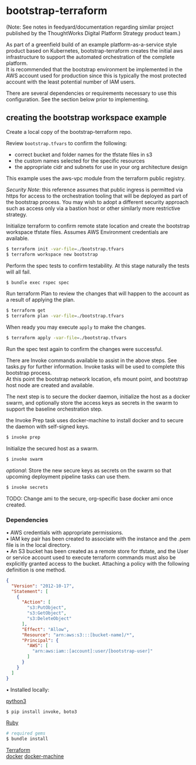 # bootstrap-terraform

(Note: See notes in feedyard/documentation regarding similar project published by the ThoughtWorks Digital Platform Strategy product team.)

As part of a greenfield build of an example platform-as-a-service style product based on Kubernetes, bootstrap-terraform creates the initial aws infrastructure to support the automated orchestration of the complete platform.  
It is recommended that the bootstrap environment be implemented in the AWS account used for production since this is typically the most protected account with the least potential number of IAM users.

There are several dependencies or requirements necessary to use this configuration. See the section below prior to implementing.

## creating the bootstrap workspace example

Create a local copy of the bootstrap-terraform repo.  

Review `bootstrap.tfvars` to confirm the following:
* correct bucket and folder names for the tfstate files in s3
* the custom names selected for the specific resources
* the appropriate cidr and subnets for use in your org architecture design

This example uses the aws-vpc module from the terraform public registry.

*Security Note*: this reference assumes that public ingress is permitted via https for access to the orchestration tooling that will be deployed as part of the bootstrap process. You may wish to adopt a different security approach such as access only via a bastion host or other similarly more restrictive strategy.  

Initialize terraform to confirm remote state location and create the bootstrap workspace tfstate files. Assumes AWS Environment credentials are available.
```bash
$ terraform init -var-file=./bootstrap.tfvars
$ terraform workspace new bootstrap
```

Perform the spec tests to confirm testability. At this stage naturally the tests will all fail.
```bash
$ bundle exec rspec spec
```

Run terraform Plan to review the changes that will happen to the account as a result of applying the plan.
```bash
$ terraform get
$ terraform plan -var-file=./bootstrap.tfvars
```
When ready you may execute `apply` to make the changes.
```bash
$ terraform apply -var-file=./bootstrap.tfvars
```

Run the spec test again to confirm the changes were successful.

There are Invoke commands available to assist in the above steps. See tasks.py for further information. Invoke tasks will be used to complete this bootstrap process.  
At this point the bootstrap network location, efs mount point, and bootstrap host node are created and available.  

The next step is to secure the docker daemon, initialize the host as a docker swarm, and optionally store the access keys as secrets in the swarm to support the baseline orchestration step.  

the Invoke Prep task uses docker-machine to install docker and to secure the daemon with self-signed keys.
```bash
$ invoke prep
```

Initialize the secured host as a swarm.
```bash
$ invoke swarm
```

_optional_: Store the new secure keys as secrets on the swarm so that upcoming deployment pipeline tasks can use them.
```bash
$ invoke secrets
```

TODO: Change ami to the secure, org-specific base docker ami once created.

### Dependencies

• AWS credentials with appropriate permissions.  
• IAM key pair has been created to associate with the instance and the .pem file is in the local directory.  
• An S3 bucket has been created as a remote store for tfstate, and the User or service account used to execute terraform commands must also be explicitly granted access to the bucket. Attaching a policy with the following definition is one method.  

```json
{
  "Version": "2012-10-17",
  "Statement": [
    {
      "Action": [
        "s3:PutObject",
        "s3:GetObject",
        "s3:DeleteObject"
      ],
      "Effect": "Allow",
      "Resource": "arn:aws:s3:::[bucket-name]/*",
      "Principal": {
        "AWS": [
          "arn:aws:iam::[account]:user/[bootstrap-user]"
        ]
      }
    }
  ]
}
```
• Installed locally:

[python3](https://www.python.org/)  
```bash
$ pip install invoke, boto3
```
[Ruby](https://www.ruby-lang.org/en/)  
```bash
# required gems
$ bundle install
```
[Terraform](https://www.terraform.io)  
[docker](https://www.docker.com/community-edition#/download)
[docker-machine](https://docs.docker.com/machine/install-machine/)
